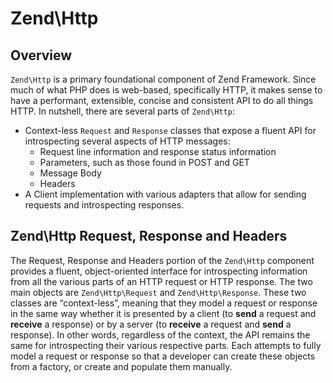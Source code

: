 # Zend\Http

## Overview

`Zend\Http` is a primary foundational component of Zend Framework. Since much of 
what PHP does is web-based, specifically HTTP, it makes sense to have a 
performant, extensible, concise and consistent API to do all things HTTP. In 
nutshell, there are several parts of `Zend\Http`:

* Context-less `Request` and `Response` classes that expose a fluent API for 
introspecting several aspects of HTTP messages:
    * Request line information and response status information
    * Parameters, such as those found in POST and GET
    * Message Body
    * Headers
* A Client implementation with various adapters that allow for sending requests 
and introspecting responses.

## Zend\Http Request, Response and Headers

The Request, Response and Headers portion of the `Zend\Http` component provides 
a fluent, object-oriented interface for introspecting information from all the 
various parts of an HTTP request or HTTP response. The two main objects are 
`Zend\Http\Request` and `Zend\Http\Response`. These two classes are 
“context-less”, meaning that they model a request or response in the same way 
whether it is presented by a client (to **send** a request and **receive** a 
response) or by a server (to **receive** a request and **send** a response). In 
other words, regardless of the context, the API remains the same for 
introspecting their various respective parts. Each attempts to fully model a 
request or response so that a developer can create these objects from a factory,
or create and populate them manually.